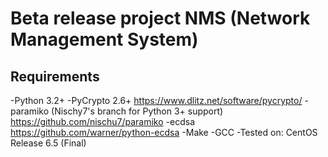 Beta release project NMS (Network Management System)
====

Requirements
------------
-Python 3.2+
-PyCrypto 2.6+ <https://www.dlitz.net/software/pycrypto/>
-paramiko (Nischy7's branch for Python 3+ support) <https://github.com/nischu7/paramiko>
	-ecdsa <https://github.com/warner/python-ecdsa>
-Make
-GCC
-Tested on: CentOS Release 6.5 (Final)
